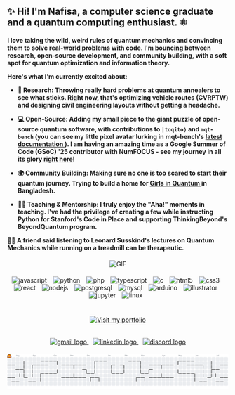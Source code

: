 <!-- Heading -->
<h2 align="left"> ✨ Hi! I'm Nafisa, a computer science graduate and a quantum computing enthusiast. ⚛️</h2>

<h4 align="left">

I love taking the wild, weird rules of quantum mechanics and convincing them to solve real-world problems with code. I'm bouncing between research, open-source development, and community building, with a soft spot for quantum optimization and information theory.

Here's what I'm currently excited about:

- 🔬 **Research:** Throwing really hard problems at quantum annealers to see what sticks. Right now, that's optimizing vehicle routes (CVRPTW) and designing civil engineering layouts without getting a headache.
  
- 💻 **Open-Source:** Adding my small piece to the giant puzzle of open-source quantum software, with contributions to `|toqito⟩` and `mqt-bench` (you can see my little pixel avatar lurking in mqt-bench's <a href="https://mqt.readthedocs.io/projects/bench/en/latest/"> latest documentation </a>). I am having an amazing time as a **Google Summer of Code (GSoC) '25** contributor with **NumFOCUS** - see my journey in all its glory <a href="https://creativebinbag.github.io/Google-Summer-of-Code-Blog/">right here</a>!
 
- 🌍 **Community Building:** Making sure no one is too scared to start their quantum journey. Trying to build a home for <a href="https://girlsinquantum.com/"> Girls in Quantum </a> in Bangladesh.

- 👨‍🏫 **Teaching & Mentorship:** I truly enjoy the "Aha!" moments in teaching. I've had the privilege of creating a few while instructing Python for **Stanford's** Code in Place and supporting **ThinkingBeyond's BeyondQuantum** program.
  

🏃‍♂️ A friend said listening to **Leonard Susskind's lectures** on Quantum Mechanics while running on a treadmill can be therapeutic.  

</h4>



<!-- GIF (centered for consistency, or float it if you prefer) -->
<div align="center" style="margin: 20px 0;">
  <img 
    src="https://media0.giphy.com/media/v1.Y2lkPTc5MGI3NjExMXJyNnZia3hvNnpvd2piYnB5Zm15MGlyOTZnbXI0dW9jYmMzNnF1dSZlcD12MV9pbnRlcm5hbF9naWZfYnlfaWQmY3Q9cw/mv3okVsmqVDOBwabBT/giphy.gif"  
    alt="GIF"
    width="180"
    height="180"
  />
</div>
<!-- Technology Logos (centered, spaced with margin-right) -->
<div align="center" style="margin-bottom: 20px;">
  <img src="https://cdn.jsdelivr.net/gh/devicons/devicon/icons/javascript/javascript-original.svg" alt="javascript" width="40" style="margin-right: 10px;" />
  <img src="https://cdn.jsdelivr.net/gh/devicons/devicon/icons/python/python-original.svg" alt="python" width="40" style="margin-right: 10px;" />
  <img src="https://cdn.jsdelivr.net/gh/devicons/devicon/icons/php/php-original.svg" alt="php" width="40" style="margin-right: 10px;" />
  <img src="https://cdn.jsdelivr.net/gh/devicons/devicon/icons/typescript/typescript-original.svg" alt="typescript" width="40" style="margin-right: 10px;" />
  <img src="https://cdn.jsdelivr.net/gh/devicons/devicon/icons/c/c-original.svg" alt="c" width="40" style="margin-right: 10px;" />
  <img src="https://cdn.jsdelivr.net/gh/devicons/devicon/icons/html5/html5-original.svg" alt="html5" width="40" style="margin-right: 10px;" />
  <img src="https://cdn.jsdelivr.net/gh/devicons/devicon/icons/css3/css3-original.svg" alt="css3" width="40" style="margin-right: 10px;" />
  <img src="https://cdn.jsdelivr.net/gh/devicons/devicon/icons/react/react-original.svg" alt="react" width="40" style="margin-right: 10px;" />
  <img src="https://cdn.jsdelivr.net/gh/devicons/devicon/icons/nodejs/nodejs-original.svg" alt="nodejs" width="40" style="margin-right: 10px;" />
  <img src="https://cdn.jsdelivr.net/gh/devicons/devicon/icons/postgresql/postgresql-original.svg" alt="postgresql" width="40" style="margin-right: 10px;" />
  <img src="https://cdn.jsdelivr.net/gh/devicons/devicon/icons/mysql/mysql-original.svg" alt="mysql" width="40" style="margin-right: 10px;" />
  <img src="https://cdn.jsdelivr.net/gh/devicons/devicon/icons/arduino/arduino-original.svg" alt="arduino" width="40" style="margin-right: 10px;" />
  <img src="https://cdn.jsdelivr.net/gh/devicons/devicon/icons/illustrator/illustrator-plain.svg" alt="illustrator" width="40" style="margin-right: 10px;" />
  <img src="https://cdn.jsdelivr.net/gh/devicons/devicon/icons/jupyter/jupyter-original.svg" alt="jupyter" width="40" style="margin-right: 10px;" />
  <img src="https://cdn.jsdelivr.net/gh/devicons/devicon/icons/linux/linux-original.svg" alt="linux" width="40" style="margin-right: 10px;" />
</div>
<h1></h1>
<!-- Portfolio Badge -->
<div align="center" style="margin: 20px 20px;">
  <a href="https://creativebinbag.github.io/Silly-Goose-Portfolio/" target="_blank">
    <img
      src="https://img.shields.io/static/v1?message=Visit%20my%20portfolio%20to%20discover%20that%20I%20am%20just%20a%20silly%20lil%20goose&logo=&label=&color=F08C00&logoColor=white&labelColor=&style=for-the-badge"
      height="35"
      alt="Visit my portfolio"
    />
  </a>
</div>

<h6></h6>

<!-- Contact Badges -->
<div align="center" style="margin-bottom: 20px;">
  <a href="mailto:nafisashamim1999@gmail.com" target="_blank" style="margin-right: 10px;">
     <img src="https://img.shields.io/static/v1?message=Gmail&logo=gmail&label=&color=D14836&logoColor=white&labelColor=&style=for-the-badge" height="35" alt="gmail logo"  />
  </a>
  <a href="https://www.linkedin.com/in/nafisa-shamim-rafa-6534131aa/" target="_blank" style="margin-right: 10px;">
     <img src="https://img.shields.io/static/v1?message=LinkedIn&logo=linkedin&label=&color=0077B5&logoColor=white&labelColor=&style=for-the-badge" height="35" alt="linkedin logo"  />
  </a>
  <a href="NafisaRafa#5784" target="_blank">
      <img src="https://img.shields.io/static/v1?message=Discord&logo=discord&label=&color=7289DA&logoColor=white&labelColor=&style=for-the-badge" height="35" alt="discord logo"  />
  </a>
</div>

<!-- Pacman Contribution Graph -->
<div align="center">
  <picture>
    <source 
      media="(prefers-color-scheme: dark)" 
      srcset="https://raw.githubusercontent.com/CreativeBinBag/CreativeBinBag/output/pacman-contribution-graph-dark.svg"
    />
    <source 
      media="(prefers-color-scheme: light)" 
      srcset="https://raw.githubusercontent.com/CreativeBinBag/CreativeBinBag/output/pacman-contribution-graph.svg"
    />
    <img 
      alt="pacman contribution graph" 
      src="https://raw.githubusercontent.com/CreativeBinBag/CreativeBinBag/output/pacman-contribution-graph.svg" 
      style="max-width: 100%; height: auto;"
    />
  </picture>
</div>
